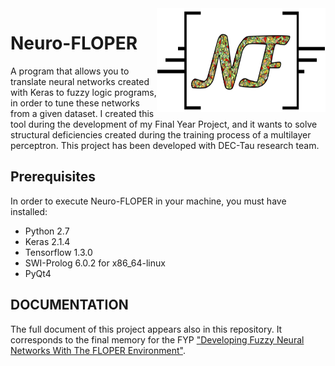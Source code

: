 <img src="IMG/logo_about.png" align="right" height="166" width="270"/>

# Neuro-FLOPER

A program that allows you to translate neural networks created with Keras to fuzzy logic programs, in order to tune these networks from a given dataset. I created this tool during the development of my Final Year Project, and it wants to solve structural deficiencies created during the training process of a multilayer perceptron. This project has been developed with DEC-Tau research team.
## Prerequisites

In order to execute Neuro-FLOPER in your machine, you must have installed:
* Python 2.7
* Keras 2.1.4
* Tensorflow 1.3.0
* SWI-Prolog 6.0.2 for x86_64-linux
* PyQt4

## DOCUMENTATION

The full document of this project appears also in this repository. It corresponds to the final memory for the FYP <a href="https://github.com/Xachap/Neuro-FLOPER/blob/master/Developing%20Fuzzy%20Neural%20Networks%20With%20The%20FLOPER%20Environment.pdf">"Developing Fuzzy Neural Networks With The FLOPER Environment"</a>.
